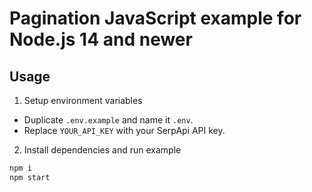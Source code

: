 # Pagination JavaScript example for Node.js 14 and newer

## Usage

1. Setup environment variables

- Duplicate `.env.example` and name it `.env`.
- Replace `YOUR_API_KEY` with your SerpApi API key.

2. Install dependencies and run example

```bash
npm i
npm start
```
